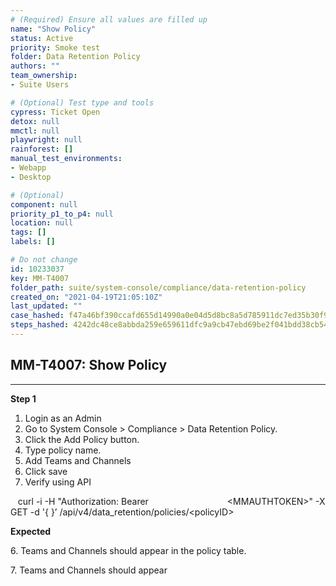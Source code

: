 ```yaml
---
# (Required) Ensure all values are filled up
name: "Show Policy"
status: Active
priority: Smoke test
folder: Data Retention Policy
authors: ""
team_ownership: 
- Suite Users

# (Optional) Test type and tools
cypress: Ticket Open
detox: null
mmctl: null
playwright: null
rainforest: []
manual_test_environments: 
- Webapp
- Desktop

# (Optional)
component: null
priority_p1_to_p4: null
location: null
tags: []
labels: []

# Do not change
id: 10233037
key: MM-T4007
folder_path: suite/system-console/compliance/data-retention-policy
created_on: "2021-04-19T21:05:10Z"
last_updated: ""
case_hashed: f47a46bf390ccafd655d14990a0e04d5d8bc8a5d785911dc7ed35b30f993054bd43fd7fcdf0549b08d39a6b9e126bbd2
steps_hashed: 4242dc48ce8abbda259e659611dfc9a9cb47ebd69be2f041bdd38cb54c9502e84ca73dfad28a37ce0aa361bf1c7fdea8
---
```


## MM-T4007: Show Policy

---

**Step 1**

1. Login as an Admin
2. Go to System Console > Compliance > Data Retention Policy.
3. Click the Add Policy button.
4. Type policy name.
5. Add Teams and Channels
6. Click save
7. Verify using API

   curl -i -H "Authorization: Bearer                                \<MMAUTHTOKEN>" -X GET -d '{ }’ /api/v4/data\_retention/policies/\<policyID>

**Expected**

6\. Teams and Channels should appear in the policy table.

7\. Teams and Channels should appear
